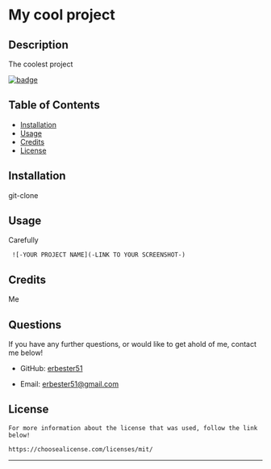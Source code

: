# My cool project

  ## Description
  
  The coolest project
  
  [![badge](https://img.shields.io/badge/License-mit-red)](https://choosealicense.com/licenses/mit/)

  ## Table of Contents 
  
  - [Installation](#installation)
  - [Usage](#usage)
  - [Credits](#credits)
  - [License](#license)
  
  ## Installation
  
  git-clone
  
  ## Usage
  
  Carefully
  
     ![-YOUR PROJECT NAME](-LINK TO YOUR SCREENSHOT-)
  
  ## Credits
  
  Me
  
  ## Questions
  
  If you have any further questions, or would like to get ahold of me, contact me below!
  
  * GitHub: [erbester51](https://github.com/erbester51)
  
  * Email: erbester51@gmail.com
  
  ## License
  
    For more information about the license that was used, follow the link below!

    https://choosealicense.com/licenses/mit/
  ---
  